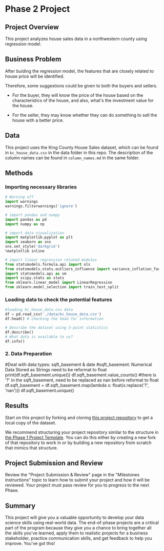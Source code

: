 # Phase 2 Project


## Project Overview

This project analyzes house sales data in a northwestern county using regression model.


## Business Problem

After buiding the regression model, the features that are closely related to house price will be identified. 

Therefore, some suggestions could be given to both the buyers and sellers.

* For the buyer, they will know the price of the house based on the characteristics of the house, and also, what's the investment value for the house.

* For the seller, they may know whether they can do something to sell the house with a better price.


## Data

This project uses the King County House Sales dataset, which can be found in  `kc_house_data.csv` in the data folder in this repo. 
The description of the column names can be found in `column_names.md` in the same folder.




## Methods
### Importing necessary libraries
```python
# Warning off
import warnings
warnings.filterwarnings('ignore')

# import pandas and numpy
import pandas as pd
import numpy as np

# import data visualization
import matplotlib.pyplot as plt
import seaborn as sns
sns.set_style('darkgrid')
%matplotlib inline

# import linear regression related modules
from statsmodels.formula.api import ols
from statsmodels.stats.outliers_influence import variance_inflation_factor
import statsmodels.api as sm
import scipy.stats as stats
from sklearn.linear_model import LinearRegression
from sklearn.model_selection import train_test_split
```


###  Loading data to check the potential features
```python
#loading kc_house_data.csv data
df = pd.read_csv('./data/kc_house_data.csv')
df.head() # checking the head for information
```
```python
# Describe the dataset using 5-point statistics
df.describe()
# What data is available to us?
df.info()
```

### 2. Data Preparation
#Deal with data types: sqft_basement & date
#sqft_basement: Numerical Data Stored as Strings need to be reformat to float
print(df.sqft_basement.unique())
df.sqft_basement.value_counts()
#there is '?' in the sqft_basement, need to be replaced as nan before reformat to float
df.sqft_basement = df.sqft_basement.map(lambda x: float(x.replace('?', 'nan')))
df.sqft_basement.unique()

## Results

Start on this project by forking and cloning [this project repository](https://github.com/learn-co-curriculum/dsc-phase-2-project) to get a local copy of the dataset.

We recommend structuring your project repository similar to the structure in [the Phase 1 Project Template](https://github.com/learn-co-curriculum/dsc-project-template). You can do this either by creating a new fork of that repository to work in or by building a new repository from scratch that mimics that structure.

## Project Submission and Review

Review the "Project Submission & Review" page in the "Milestones Instructions" topic to learn how to submit your project and how it will be reviewed. Your project must pass review for you to progress to the next Phase.

## Summary

This project will give you a valuable opportunity to develop your data science skills using real-world data. The end-of-phase projects are a critical part of the program because they give you a chance to bring together all the skills you've learned, apply them to realistic projects for a business stakeholder, practice communication skills, and get feedback to help you improve. You've got this!
